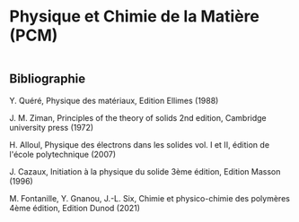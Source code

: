 # Physique et Chimie de la Matière (PCM)


```{tableofcontents}
```

## Bibliographie
Y. Quéré, Physique des matériaux, Edition Ellimes (1988)

J. M. Ziman, Principles of the theory of solids 2nd edition, Cambridge university press (1972)

H. Alloul, Physique des électrons dans les solides vol. I et II, édition de l'école polytechnique (2007)

J. Cazaux, Initiation à la physique du solide 3ème édition, Edition Masson (1996)

M. Fontanille, Y. Gnanou, J.-L. Six, Chimie et physico-chimie des polymères 4ème édition, Edition Dunod (2021)
